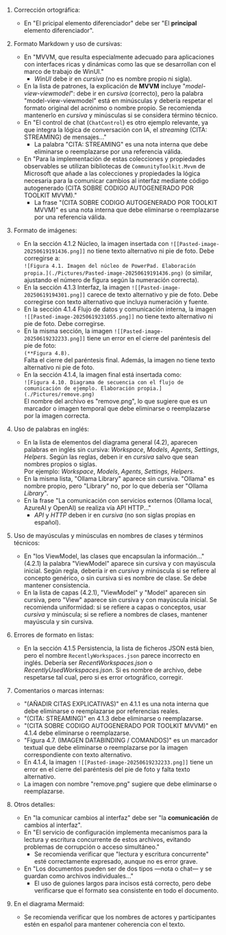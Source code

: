 1. Corrección ortográfica:  
   - En "El pricipal elemento diferenciador" debe ser "El **principal** elemento diferenciador".

2. Formato Markdown y uso de cursivas:  
   - En "MVVM, que resulta especialmente adecuado para aplicaciones con interfaces ricas y dinámicas como las que se desarrollan con el marco de trabajo de WinUI."  
     - *WinUI* debe ir en *cursiva* (no es nombre propio ni sigla).  
   - En la lista de patrones, la explicación de **MVVM** incluye "*model-view-viewmodel*": debe ir en *cursiva* (correcto), pero la palabra "model-view-viewmodel" está en minúsculas y debería respetar el formato original del acrónimo o nombre propio. Se recomienda mantenerlo en *cursiva* y minúsculas si se considera término técnico.  
   - En "El control de chat (`ChatControl`) es otro ejemplo relevante, ya que integra la lógica de conversación con IA, el *streaming* (CITA: STREAMING) de mensajes..."  
     - La palabra "CITA: STREAMING" es una nota interna que debe eliminarse o reemplazarse por una referencia válida.  
   - En "Para la implementación de estas colecciones y propiedades observables se utilizan bibliotecas de `CommunityToolkit.Mvvm` de Microsoft que añade a las colecciones y propiedades la lógica necesaria para la comunicar cambios al interfaz mediante código autogenerado (CITA SOBRE CODIGO AUTOGENERADO POR TOOLKIT MVVM)."  
     - La frase "(CITA SOBRE CODIGO AUTOGENERADO POR TOOLKIT MVVM)" es una nota interna que debe eliminarse o reemplazarse por una referencia válida.

3. Formato de imágenes:  
   - En la sección 4.1.2 Núcleo, la imagen insertada con `![[Pasted-image-20250619191436.png]]` no tiene texto alternativo ni pie de foto. Debe corregirse a:  
     `![Figura 4.1. Imagen del núcleo de PowerPad. Elaboración propia.](./Pictures/Pasted-image-20250619191436.png)` (o similar, ajustando el número de figura según la numeración correcta).  
   - En la sección 4.1.3 Interfaz, la imagen `![[Pasted-image-20250619194301.png]]` carece de texto alternativo y pie de foto. Debe corregirse con texto alternativo que incluya numeración y fuente.  
   - En la sección 4.1.4 Flujo de datos y comunicación interna, la imagen `![[Pasted-image-20250619231055.png]]` no tiene texto alternativo ni pie de foto. Debe corregirse.  
   - En la misma sección, la imagen `![[Pasted-image-20250619232233.png]]` tiene un error en el cierre del paréntesis del pie de foto:  
     `(**Figura 4.8).`  
     Falta el cierre del paréntesis final. Además, la imagen no tiene texto alternativo ni pie de foto.  
   - En la sección 4.1.4, la imagen final está insertada como:  
     `![Figura 4.10. Diagrama de secuencia con el flujo de comunicación de ejemplo. Elaboración propia.](./Pictures/remove.png)`  
     El nombre del archivo es "remove.png", lo que sugiere que es un marcador o imagen temporal que debe eliminarse o reemplazarse por la imagen correcta.

4. Uso de palabras en inglés:  
   - En la lista de elementos del diagrama general (4.2), aparecen palabras en inglés sin cursiva: *Workspace*, *Models*, *Agents*, *Settings*, *Helpers*. Según las reglas, deben ir en *cursiva* salvo que sean nombres propios o siglas.  
     Por ejemplo: *Workspace*, *Models*, *Agents*, *Settings*, *Helpers*.  
   - En la misma lista, "Ollama Library" aparece sin cursiva. "Ollama" es nombre propio, pero "Library" no, por lo que debería ser "Ollama *Library*".  
   - En la frase "La comunicación con servicios externos (Ollama local, AzureAI y OpenAI) se realiza vía API HTTP..."  
     - *API* y *HTTP* deben ir en *cursiva* (no son siglas propias en español).

5. Uso de mayúsculas y minúsculas en nombres de clases y términos técnicos:  
   - En "los ViewModel, las clases que encapsulan la información..." (4.2.1) la palabra "ViewModel" aparece sin cursiva y con mayúscula inicial. Según regla, debería ir en *cursiva* y minúscula si se refiere al concepto genérico, o sin cursiva si es nombre de clase. Se debe mantener consistencia.  
   - En la lista de capas (4.2.1), "ViewModel" y "Model" aparecen sin cursiva, pero "View" aparece sin cursiva y con mayúscula inicial. Se recomienda uniformidad: si se refiere a capas o conceptos, usar *cursiva* y minúscula; si se refiere a nombres de clases, mantener mayúscula y sin cursiva.

6. Errores de formato en listas:  
   - En la sección 4.1.5 Persistencia, la lista de ficheros JSON está bien, pero el nombre `RecentlyWorkspaces.json` parece incorrecto en inglés. Debería ser *RecentWorkspaces.json* o *RecentlyUsedWorkspaces.json*. Si es nombre de archivo, debe respetarse tal cual, pero si es error ortográfico, corregir.

7. Comentarios o marcas internas:  
   - "(AÑADIR CITAS EXPLICATIVAS)" en 4.1.1 es una nota interna que debe eliminarse o reemplazarse por referencias reales.  
   - "(CITA: STREAMING)" en 4.1.3 debe eliminarse o reemplazarse.  
   - "(CITA SOBRE CODIGO AUTOGENERADO POR TOOLKIT MVVM)" en 4.1.4 debe eliminarse o reemplazarse.  
   - "Figura 4.7. (IMAGEN DATABINDING / COMANDOS)" es un marcador textual que debe eliminarse o reemplazarse por la imagen correspondiente con texto alternativo.  
   - En 4.1.4, la imagen `![[Pasted-image-20250619232233.png]]` tiene un error en el cierre del paréntesis del pie de foto y falta texto alternativo.  
   - La imagen con nombre "remove.png" sugiere que debe eliminarse o reemplazarse.

8. Otros detalles:  
   - En "la comunicar cambios al interfaz" debe ser "la **comunicación** de cambios al interfaz".  
   - En "El servicio de configuración implementa mecanismos para la lectura y escritura concurrente de estos archivos, evitando problemas de corrupción o acceso simultáneo."  
     - Se recomienda verificar que "lectura y escritura concurrente" esté correctamente expresado, aunque no es error grave.  
   - En "Los documentos pueden ser de dos tipos —nota o chat— y se guardan como archivos individuales..."  
     - El uso de guiones largos para incisos está correcto, pero debe verificarse que el formato sea consistente en todo el documento.

9. En el diagrama Mermaid:  
   - Se recomienda verificar que los nombres de actores y participantes estén en español para mantener coherencia con el texto.
